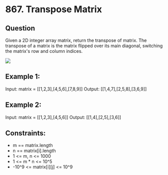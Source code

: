 # 867. Transpose Matrix

## Question

Given a 2D integer array matrix, return the transpose of matrix.
The transpose of a matrix is the matrix flipped over its main diagonal, switching the matrix's row and column indices.

![](https://i.imgur.com/ucaSDzH.png)


## Example 1:
Input: matrix = [[1,2,3],[4,5,6],[7,8,9]]
Output: [[1,4,7],[2,5,8],[3,6,9]]

## Example 2:
Input: matrix = [[1,2,3],[4,5,6]]
Output: [[1,4],[2,5],[3,6]]
 
## Constraints:
- m == matrix.length
- n == matrix[i].length
- 1 <= m, n <= 1000
- 1 <= m * n <= 10^5
- -10^9 <= matrix[i][j] <= 10^9